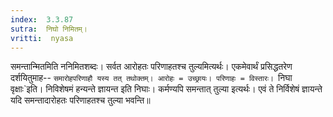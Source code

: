 ```yaml
---
index:  3.3.87
sutra:  निघो निमितम्।
vritti:  nyasa
---
```


समन्तान्मितमिति ननिमितशब्दः। सर्वत आरोहतः परिणाहतश्च तुल्यमित्यर्थः। एकमेवार्थं प्रसिद्धतरेण दर्शयितुमाह-- `समारोहपरिणाहौ यस्य तत् तथोक्तम्। आरोहः = उच्छ्रायः। परिणाहः = विस्तारः। `निघा वृक्षाः`इति। निविशेषमं हन्यन्ते ज्ञायन्त इति निघाः। कर्मण्यपि समन्तात् तुल्या इत्यर्थः। एवं ते निर्विशेषं ज्ञायन्ते यदि समन्तादारोहतः परिणाहतश्च तुल्या भवन्ति॥
